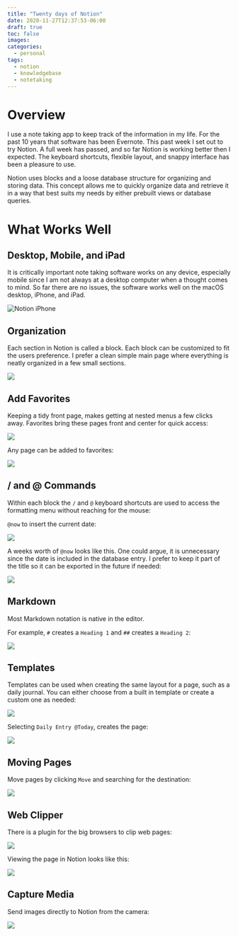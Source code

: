 ```yaml
---
title: "Twenty days of Notion"
date: 2020-11-27T12:37:53-06:00
draft: true
toc: false
images:
categories:
  - personal
tags: 
  - notion
  - knowledgebase
  - notetaking
---
```


# Overview

I use a note taking app to keep track of the information in my life.   For the past 10 years that software has been Evernote.   This past week I set out to try Notion.  A full week has passed, and so far Notion is working better then I expected.   The keyboard shortcuts, flexible layout, and snappy interface has been a pleasure to use.  

Notion uses blocks and a loose database structure for organizing and storing data.  This concept allows me to quickly organize data and retrieve it in a way that best suits my needs by either prebuilt views or database queries.

# What Works Well

## Desktop, Mobile, and iPad

It is critically important note taking software works on any device, especially mobile since I am not always at a desktop computer when a thought comes to mind.  So far there are no issues, the software works well on the macOS desktop, iPhone, and iPad.  

![Notion iPhone](/images/notioniphone.jpeg)

## Organization

Each section in Notion is called a block.  Each block can be customized to fit the users preference.   I prefer a clean simple main page where everything is neatly organized in a few small sections.

![](/images/2020-11-22-12-52-11.png)


## Add Favorites

Keeping a tidy front page, makes getting at nested menus a few clicks away.  Favorites bring these pages front and center for quick access:

![](/images/2020-11-22-13-08-56.png)


Any page can be added to favorites:

![](/images/2020-11-22-13-08-18.png)




## / and @ Commands

Within each block the `/` and `@` keyboard shortcuts are used to access the formatting menu without reaching for the mouse:

`@now` to insert the current date:

![](/images/2020-11-22-12-49-01.png)

A weeks worth of `@now` looks like this.  One could argue, it is unnecessary since the date is included in the database entry.  I prefer to keep it part of the title so it can be exported in the future if needed:

![](/images/2020-11-22-12-50-50.png)

## Markdown

Most Markdown notation is native in the editor. 

For example, `#` creates a `Heading 1` and `##` creates a `Heading 2`:

![](/images/2020-11-22-13-12-24.png)



## Templates

Templates can be used when creating the same layout for a page, such as a daily journal.  You can either choose from a built in template or create a custom one as needed:

![](/images/2020-11-22-12-42-32.png)

Selecting `Daily Entry @Today`, creates the page:

![](/images/2020-11-22-12-44-37.png)

## Moving Pages

Move pages by clicking `Move` and searching for the destination:

![](/images/2020-11-22-12-38-02.png)

## Web Clipper

There is a plugin for the big browsers to clip web pages:

![](/images/2020-11-22-13-28-57.png)

Viewing the page in Notion looks like this:

![](/images/2020-11-22-13-30-37.png)

## Capture Media

Send images directly to Notion from the camera:

![](/images/2020-11-22-13-33-32.png)